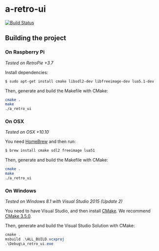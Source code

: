 # a-retro-ui
[![Build Status](https://travis-ci.com/seriema/a-retro-ui.svg?token=iZ5rGpFVHQ1ypGqzVJrC&branch=master)](https://travis-ci.com/seriema/a-retro-ui)


## Building the project


### On Raspberry Pi
*Tested on RetroPie +3.7*

Install dependencies:

```bash
$ sudo apt-get install cmake libsdl2-dev libfreeimage-dev lua5.1-dev
```

Then, generate and build the Makefile with CMake:

```bash
cmake .
make
./a_retro_ui
```


### On OSX
*Tested on OSX +10.10*

You need [HomeBrew](http://brew.sh/) and then run:

```bash
$ brew install cmake sdl2 freeimage lua51
```

Then, generate and build the Makefile with CMake:

```bash
cmake .
make
./a_retro_ui
```


### On Windows
*Tested on Windows 8.1 with Visual Studio 2015 (Update 2)*

You need to have Visual Studio, and then install [CMake](https://cmake.org/download/). We recommend [CMake 3.5.0](https://cmake.org/files/v3.5/cmake-3.5.2-win32-x86.msi).

Then, generate and build the Visual Studio Solution with CMake:

```powershell
cmake .
msbuild .\ALL_BUILD.vcxproj
.\Debug\a_retro_ui.exe
```
